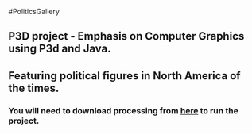 #PoliticsGallery
## P3D project - Emphasis on Computer Graphics using P3d and Java.
 
## Featuring political figures in North America of the times.

### You will need to download processing from [here](https://processing.org/download/)  to run the project.
